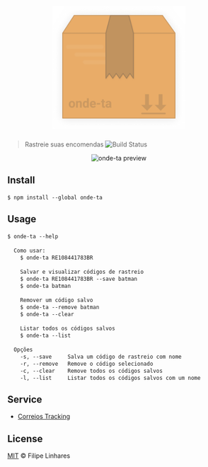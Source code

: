 <h1 align="center">
  <img src="images/logo.png" alt="onde-ta" width="300" />
</h1>

> Rastreie suas encomendas
![Build Status](https://travis-ci.org/filipelinhares/onde-ta.svg?branch=master)

<p align="center">
  <img src="images/preview.gif"  alt="onde-ta preview" />
</p>

## Install
```
$ npm install --global onde-ta
```

## Usage
```
$ onde-ta --help

  Como usar:
    $ onde-ta RE108441783BR

    Salvar e visualizar códigos de rastreio
    $ onde-ta RE108441783BR --save batman
    $ onde-ta batman

    Remover um código salvo
    $ onde-ta --remove batman
    $ onde-ta --clear

    Listar todos os códigos salvos
    $ onde-ta --list

  Opções
    -s, --save     Salva um código de rastreio com nome
    -r, --remove   Remove o código selecionado
    -c, --clear    Remove todos os códigos salvos
    -l, --list     Listar todos os códigos salvos com um nome
```

## Service
- [Correios Tracking](https://github.com/filipelinhares/correios-tracking)

## License
[MIT](LICENSE.md) © Filipe Linhares
